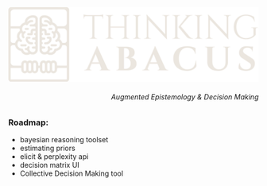 ![logo](https://raw.githubusercontent.com/franciscoabenza/thinking-abacus/main/landing_page/frontend/resources/logo_sq.png)

<h6 align="right">Augmented Epistemology & Decision Making</h6>


### Roadmap:
- bayesian reasoning toolset
- estimating priors
- elicit & perplexity api
- decision matrix UI
- Collective Decision Making tool
